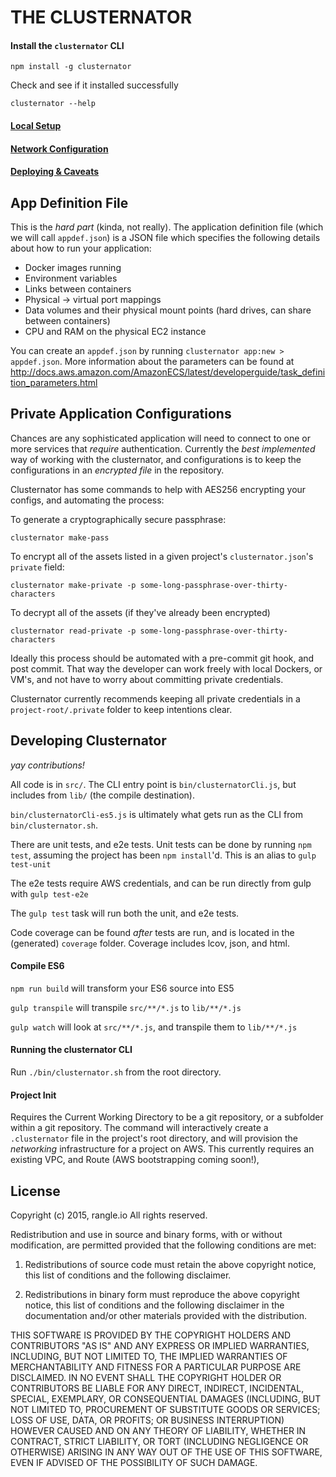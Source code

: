 # THE CLUSTERNATOR

#### Install the `clusternator` CLI

```
npm install -g clusternator
```

Check and see if it installed successfully

```
clusternator --help
```

#### [Local Setup](docs/setup.md)
#### [Network Configuration](docs/network.md)
#### [Deploying & Caveats](docs/deploy.md)


## App Definition File

This is the _hard part_ (kinda, not really). The application definition file
(which we will call `appdef.json`) is a JSON file which specifies the following
details about how to run your application:

- Docker images running
- Environment variables
- Links between containers
- Physical -> virtual port mappings
- Data volumes and their physical mount points
  (hard drives, can share between containers)
- CPU and RAM on the physical EC2 instance

You can create an `appdef.json` by running `clusternator app:new > appdef.json`.
More information about the parameters can be found at
http://docs.aws.amazon.com/AmazonECS/latest/developerguide/task_definition_parameters.html


## Private Application Configurations

Chances are any sophisticated application will need to connect to one or more services that _require_ authentication.
Currently the _best implemented_ way of working with the clusternator, and configurations is to keep the configurations
in an _encrypted file_ in the repository.

Clusternator has some commands to help with AES256 encrypting your configs, and automating the process:

To generate a cryptographically secure passphrase:

```
clusternator make-pass
```

To encrypt all of the assets listed in a given project's `clusternator.json`'s `private` field:

```
clusternator make-private -p some-long-passphrase-over-thirty-characters
```

To decrypt all of the assets (if they've already been encrypted)

```
clusternator read-private -p some-long-passphrase-over-thirty-characters
```

Ideally this process should be automated with a pre-commit git hook, and post commit.  That way the developer can
work freely with local Dockers, or VM's, and not have to worry about committing private credentials.

Clusternator currently recommends keeping all private credentials in a `project-root/.private` folder to keep intentions
clear.


## Developing Clusternator

_yay contributions!_

All code is in `src/`. The CLI entry point is `bin/clusternatorCli.js`,
but includes from `lib/` (the compile destination).

`bin/clusternatorCli-es5.js` is ultimately what gets run as the CLI
from `bin/clusternator.sh`.

There are unit tests, and e2e tests.  Unit tests can be done by running
`npm test`, assuming the project has been `npm install`'d.  This is an alias
to `gulp test-unit`

The e2e tests require AWS credentials, and can be run directly from gulp with
`gulp test-e2e`

The `gulp test` task will run both the unit, and e2e tests.

Code coverage can be found _after_ tests are run, and is located in the
(generated) `coverage` folder.  Coverage includes lcov, json, and html.

#### Compile ES6

`npm run build` will transform your ES6 source into ES5

`gulp transpile` will transpile `src/**/*.js` to `lib/**/*.js`

`gulp watch` will look at `src/**/*.js`, and transpile them to `lib/**/*.js`



#### Running the clusternator CLI

Run `./bin/clusternator.sh` from the root directory.

#### Project Init

Requires the Current Working Directory to be a git repository, or a subfolder
within a git repository.  The command will interactively create a
`.clusternator` file in the project\'s root directory, and will provision the
*networking* infrastructure for a project on AWS.  This currently requires an
existing VPC, and Route (AWS bootstrapping coming soon!),

## License

Copyright (c) 2015, rangle.io
All rights reserved.

Redistribution and use in source and binary forms, with or without modification, are permitted provided that the following conditions are met:

1. Redistributions of source code must retain the above copyright notice, this list of conditions and the following disclaimer.

2. Redistributions in binary form must reproduce the above copyright notice, this list of conditions and the following disclaimer in the documentation and/or other materials provided with the distribution.

THIS SOFTWARE IS PROVIDED BY THE COPYRIGHT HOLDERS AND CONTRIBUTORS "AS IS" AND ANY EXPRESS OR IMPLIED WARRANTIES, INCLUDING, BUT NOT LIMITED TO, THE IMPLIED WARRANTIES OF MERCHANTABILITY AND FITNESS FOR A PARTICULAR PURPOSE ARE DISCLAIMED. IN NO EVENT SHALL THE COPYRIGHT HOLDER OR CONTRIBUTORS BE LIABLE FOR ANY DIRECT, INDIRECT, INCIDENTAL, SPECIAL, EXEMPLARY, OR CONSEQUENTIAL DAMAGES (INCLUDING, BUT NOT LIMITED TO, PROCUREMENT OF SUBSTITUTE GOODS OR SERVICES; LOSS OF USE, DATA, OR PROFITS; OR BUSINESS INTERRUPTION) HOWEVER CAUSED AND ON ANY THEORY OF LIABILITY, WHETHER IN CONTRACT, STRICT LIABILITY, OR TORT (INCLUDING NEGLIGENCE OR OTHERWISE) ARISING IN ANY WAY OUT OF THE USE OF THIS SOFTWARE, EVEN IF ADVISED OF THE POSSIBILITY OF SUCH DAMAGE.
